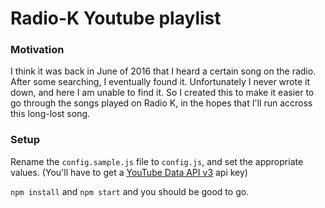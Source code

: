 # Radio-K Youtube playlist
### Motivation
I think it was back in June of 2016 that I heard a certain song on the radio. After some searching, I eventually found it. Unfortunately I never wrote it down, and here I am unable to find it. So I created this to make it easier to go through the songs played on Radio K, in the hopes that I'll run accross this long-lost song.

### Setup
Rename the ```config.sample.js``` file to ```config.js```, and set the appropriate values. (You'll have to get a [YouTube Data API v3](https://console.developers.google.com/apis/api/youtube.googleapis.com/overview?project=radio-k) api key)

```npm install``` and ```npm start``` and you should be good to go.
